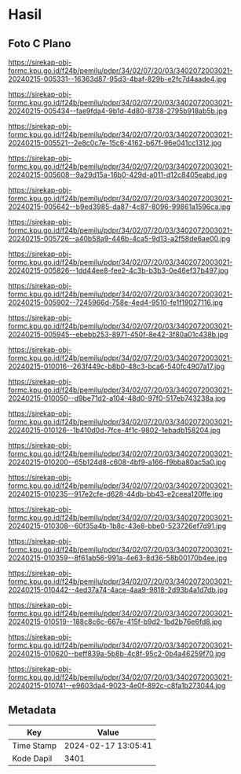 # Hasil

## Foto C Plano

https://sirekap-obj-formc.kpu.go.id/f24b/pemilu/pdpr/34/02/07/20/03/3402072003021-20240215-005331--16363d87-95d3-4baf-829b-e2fc7d4aade4.jpg

https://sirekap-obj-formc.kpu.go.id/f24b/pemilu/pdpr/34/02/07/20/03/3402072003021-20240215-005434--fae9fda4-9b1d-4d80-8738-2795b918ab5b.jpg

https://sirekap-obj-formc.kpu.go.id/f24b/pemilu/pdpr/34/02/07/20/03/3402072003021-20240215-005521--2e8c0c7e-15c6-4162-b67f-96e041cc1312.jpg

https://sirekap-obj-formc.kpu.go.id/f24b/pemilu/pdpr/34/02/07/20/03/3402072003021-20240215-005608--9a29d15a-16b0-429d-a011-d12c8405eabd.jpg

https://sirekap-obj-formc.kpu.go.id/f24b/pemilu/pdpr/34/02/07/20/03/3402072003021-20240215-005642--b9ed3985-da87-4c87-8096-99861a1596ca.jpg

https://sirekap-obj-formc.kpu.go.id/f24b/pemilu/pdpr/34/02/07/20/03/3402072003021-20240215-005726--a40b58a9-446b-4ca5-9d13-a2f58de6ae00.jpg

https://sirekap-obj-formc.kpu.go.id/f24b/pemilu/pdpr/34/02/07/20/03/3402072003021-20240215-005826--1dd44ee8-fee2-4c3b-b3b3-0e46ef37b497.jpg

https://sirekap-obj-formc.kpu.go.id/f24b/pemilu/pdpr/34/02/07/20/03/3402072003021-20240215-005902--7245966d-758e-4ed4-9510-fe1f19027116.jpg

https://sirekap-obj-formc.kpu.go.id/f24b/pemilu/pdpr/34/02/07/20/03/3402072003021-20240215-005945--ebebb253-8971-450f-8e42-3f80a01c438b.jpg

https://sirekap-obj-formc.kpu.go.id/f24b/pemilu/pdpr/34/02/07/20/03/3402072003021-20240215-010016--263f449c-b8b0-48c3-bca6-540fc4907a17.jpg

https://sirekap-obj-formc.kpu.go.id/f24b/pemilu/pdpr/34/02/07/20/03/3402072003021-20240215-010050--d9be71d2-a104-48d0-97f0-517eb743238a.jpg

https://sirekap-obj-formc.kpu.go.id/f24b/pemilu/pdpr/34/02/07/20/03/3402072003021-20240215-010126--1b410d0d-7fce-4f1c-9802-1ebadb158204.jpg

https://sirekap-obj-formc.kpu.go.id/f24b/pemilu/pdpr/34/02/07/20/03/3402072003021-20240215-010200--65b124d8-c608-4bf9-a166-f9bba80ac5a0.jpg

https://sirekap-obj-formc.kpu.go.id/f24b/pemilu/pdpr/34/02/07/20/03/3402072003021-20240215-010235--917e2cfe-d628-44db-bb43-e2ceea120ffe.jpg

https://sirekap-obj-formc.kpu.go.id/f24b/pemilu/pdpr/34/02/07/20/03/3402072003021-20240215-010308--60f35a4b-1b8c-43e8-bbe0-523726ef7d91.jpg

https://sirekap-obj-formc.kpu.go.id/f24b/pemilu/pdpr/34/02/07/20/03/3402072003021-20240215-010359--8f61ab56-991a-4e63-8d36-58b00170b4ee.jpg

https://sirekap-obj-formc.kpu.go.id/f24b/pemilu/pdpr/34/02/07/20/03/3402072003021-20240215-010442--4ed37a74-4ace-4aa9-9818-2d93b4a1d7db.jpg

https://sirekap-obj-formc.kpu.go.id/f24b/pemilu/pdpr/34/02/07/20/03/3402072003021-20240215-010519--188c8c6c-667e-415f-b9d2-1bd2b76e6fd8.jpg

https://sirekap-obj-formc.kpu.go.id/f24b/pemilu/pdpr/34/02/07/20/03/3402072003021-20240215-010620--beff839a-5b8b-4c8f-95c2-0b4a46259f70.jpg

https://sirekap-obj-formc.kpu.go.id/f24b/pemilu/pdpr/34/02/07/20/03/3402072003021-20240215-010741--e9603da4-9023-4e0f-892c-c8fa1b273044.jpg


## Metadata

| Key        | Value               |
| ---------- | ------------------- |
| Time Stamp | 2024-02-17 13:05:41 |
| Kode Dapil | 3401                |



